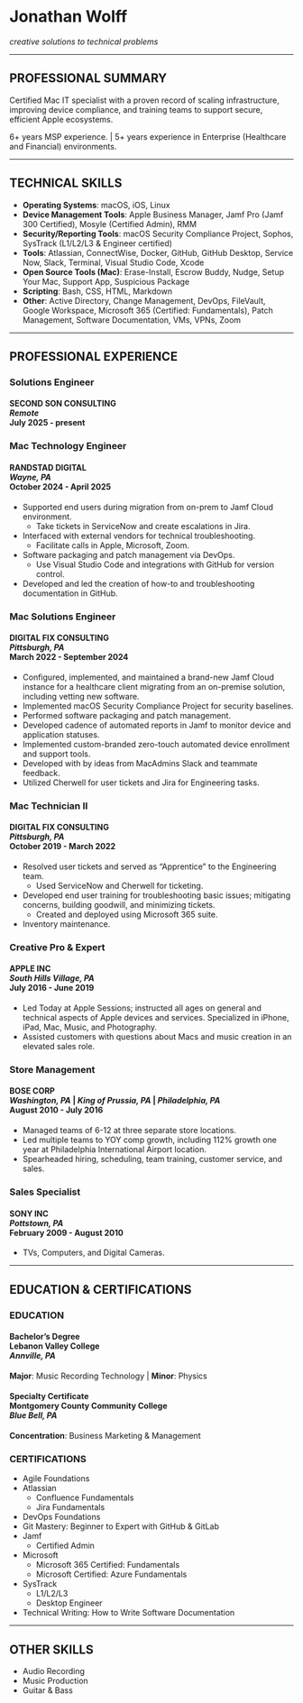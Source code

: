 # Jonathan Wolff
*creative solutions to technical problems*

***

## PROFESSIONAL SUMMARY

Certified Mac IT specialist with a proven record of scaling infrastructure, improving device compliance, and training teams to support secure, efficient Apple ecosystems.

6+ years MSP experience. | 5+ years experience in Enterprise (Healthcare and Financial) environments.

***

## TECHNICAL SKILLS
- **Operating Systems**: macOS, iOS, Linux
- **Device Management Tools**: Apple Business Manager, Jamf Pro (Jamf 300 Certified), Mosyle (Certified Admin), RMM
- **Security/Reporting Tools**: macOS Security Compliance Project, Sophos, SysTrack (L1/L2/L3 & Engineer certified)
- **Tools**: Atlassian, ConnectWise, Docker, GitHub, GitHub Desktop, Service Now, Slack, Terminal, Visual Studio Code, Xcode
- **Open Source Tools (Mac)**: Erase-Install, Escrow Buddy, Nudge, Setup Your Mac, Support App, Suspicious Package
- **Scripting**: Bash, CSS, HTML, Markdown
- **Other**: Active Directory, Change Management, DevOps, FileVault, Google Workspace, Microsoft 365 (Certified: Fundamentals), Patch Management, Software Documentation, VMs, VPNs, Zoom

***

## PROFESSIONAL EXPERIENCE

### Solutions Engineer
#### SECOND SON CONSULTING <br> *Remote* <br> July 2025 - present

### Mac Technology Engineer
#### RANDSTAD DIGITAL <br> *Wayne, PA* <br> October 2024 - April 2025
- Supported end users during migration from on-prem to Jamf Cloud environment.
    - Take tickets in ServiceNow and create escalations in Jira.
- Interfaced with external vendors for technical troubleshooting.
    - Facilitate calls in Apple, Microsoft, Zoom.
- Software packaging and patch management via DevOps.
    - Use Visual Studio Code and integrations with GitHub for version control.
- Developed and led the creation of how-to and troubleshooting documentation in GitHub.

### Mac Solutions Engineer
#### DIGITAL FIX CONSULTING <br> *Pittsburgh, PA* <br> March 2022 - September 2024
- Configured, implemented, and maintained a brand-new Jamf Cloud instance for a healthcare client migrating from an on-premise solution, including vetting new software.
- Implemented macOS Security Compliance Project for security baselines.
- Performed software packaging and patch management.
- Developed cadence of automated reports in Jamf to monitor device and application statuses.
- Implemented custom-branded zero-touch automated device enrollment and support tools.
- Developed with by ideas from MacAdmins Slack and teammate feedback.
- Utilized Cherwell for user tickets and Jira for Engineering tasks.

### Mac Technician II
#### DIGITAL FIX CONSULTING <br> *Pittsburgh, PA* <br> October 2019 - March 2022
- Resolved user tickets and served as “Apprentice” to the Engineering team.
    - Used ServiceNow and Cherwell for ticketing.
- Developed end user training for troubleshooting basic issues; mitigating concerns, building goodwill, and minimizing tickets.
    - Created and deployed using Microsoft 365 suite.
- Inventory maintenance.

### Creative Pro & Expert
#### APPLE INC <br> *South Hills Village, PA* <br> July 2016 - June 2019
- Led Today at Apple Sessions; instructed all ages on general and technical aspects of Apple devices and services. Specialized in iPhone, iPad, Mac, Music, and Photography. 
- Assisted customers with questions about Macs and music creation in an elevated sales role.

### Store Management
#### BOSE CORP <br> *Washington, PA* | *King of Prussia, PA* | *Philadelphia, PA* <br> August 2010 - July 2016
- Managed teams of 6-12 at three separate store locations.
- Led multiple teams to YOY comp growth, including 112% growth one year at Philadelphia International Airport location.
- Spearheaded hiring, scheduling, team training, customer service, and sales.

### Sales Specialist
#### SONY INC <br> *Pottstown, PA* <br> February 2009 - August 2010
- TVs, Computers, and Digital Cameras.

***

## EDUCATION & CERTIFICATIONS

### EDUCATION
#### Bachelor’s Degree <br> Lebanon Valley College <br> *Annville, PA*
**Major**: Music Recording Technology | **Minor**: Physics

#### Specialty Certificate <br> Montgomery County Community College <br> *Blue Bell, PA*
**Concentration**: Business Marketing & Management

### CERTIFICATIONS
- Agile Foundations
- Atlassian
    - Confluence Fundamentals
    - Jira Fundamentals
- DevOps Foundations
- Git Mastery: Beginner to Expert with GitHub & GitLab
- Jamf
    - Certified Admin
- Microsoft
    - Microsoft 365 Certified: Fundamentals
    - Microsoft Certified: Azure Fundamentals
- SysTrack
    - L1/L2/L3
    - Desktop Engineer
- Technical Writing: How to Write Software Documentation

***

## OTHER SKILLS
- Audio Recording
- Music Production
- Guitar & Bass
